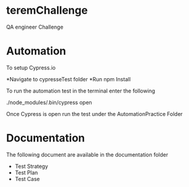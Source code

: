 # teremChallenge
QA engineer Challenge

# Automation
To setup Cypress.io 

*Navigate to cypresseTest folder
*Run npm Install

To run the automation test in the terminal enter the following

./node_modules/.bin/cypress open

Once Cypress is open run the test under the AutomationPractice Folder

# Documentation
The following document are available in the documentation folder
* Test Strategy
* Test Plan
* Test Case

